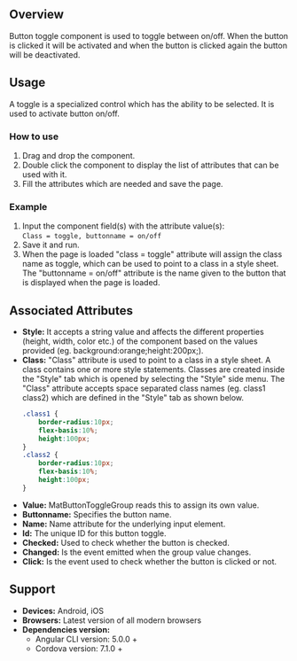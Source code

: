 ## Overview 
Button toggle component is used to toggle between on/off. When the button is clicked it will be activated and when the button is clicked again the button will be deactivated.

## Usage
A toggle is a specialized control which has the ability to be selected. It is used to activate button on/off.

### How to use   
1. Drag and drop the component. 
2. Double click the component to display the list of attributes that can be used with it.
3. Fill the attributes which are needed and save the page.

### Example 
1. Input the component field(s) with the attribute value(s):  
    `
    Class = toggle, buttonname = on/off
    `
2. Save it and run.
3. When the page is loaded "class = toggle" attribute will assign the class name as toggle, which can be used to point to a class in a style sheet. The "buttonname = on/off" attribute is the name given to the button that is displayed when the page is loaded.

## Associated Attributes
- **Style:** It accepts a string value and affects the different properties (height, width, color etc.) of the component based on the values provided (eg. background:orange;height:200px;).
- **Class:** "Class" attribute is used to point to a class in a style sheet. A class contains one or more style statements. Classes are created inside the "Style" tab which is opened by selecting the "Style" side menu. The "Class" attribute accepts space separated class names (eg. class1 class2) which are defined in the "Style" tab as shown below.
    ```css
    .class1 {
        border-radius:10px;
        flex-basis:10%;
        height:100px;
    }
    .class2 {
        border-radius:10px;
        flex-basis:10%;
        height:100px;
    }
    
    ```
- **Value:** MatButtonToggleGroup reads this to assign its own value.
- **Buttonname:** Specifies the button name.
- **Name:** Name attribute for the underlying input element.
- **Id:** The unique ID for this button toggle.
- **Checked:** Used to check whether the button is checked. 
- **Changed:** Is the event emitted when the group value changes.
- **Click:** Is the event used to check whether the button is clicked or not.

## Support
- **Devices:** Android, iOS
- **Browsers:**  Latest version of all modern browsers
- **Dependencies version:**
    - Angular CLI version: 5.0.0 +
    - Cordova version: 7.1.0 +
